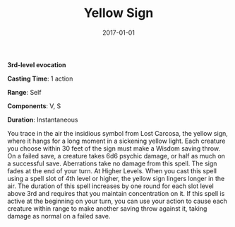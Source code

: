 ﻿---
layout: post
title:  "Yellow Sign"
date:   2017-01-01
source: From the Arcane Archive
tags: [bard, channeler, sorcerer, warlock, witch, wizard, level3, evocation, hb, fan]
---

**3rd-level evocation**

**Casting Time**: 1 action

**Range**: Self

**Components**: V, S

**Duration**: Instantaneous

You trace in the air the insidious symbol from Lost Carcosa, the yellow sign, where it hangs for a long moment in a sickening yellow light. Each creature you choose within 30 feet of the sign must make a Wisdom saving throw. On a failed save, a creature takes 6d6 psychic damage, or half as much on a successful save. Aberrations take no damage from this spell. The sign fades at the end of your turn.
At Higher Levels. When you cast this spell using a spell slot of 4th level or higher, the yellow sign lingers longer in the air. The duration of this spell increases by one round for each slot level above 3rd and requires that you maintain concentration on it. If this spell is active at the beginning on your turn, you can use your action to cause each creature within range to make another saving throw against it, taking damage as normal on a failed save.
